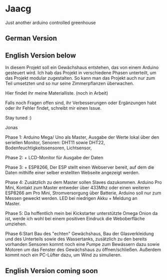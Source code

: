 # Jaacg
Just another arduino controlled greenhouse


## German Version ##
## English Version below ##

In diesem Projekt soll ein Gewächshaus entstehen, das von einem Arduino gesteuert wird.
Ich hab das Projekt in verschiedene Phasen unterteilt, um das Projekt modular zugestalten.
So kann man das Projekt auch nur zum Teil umsetzten und so nur seine Zimmerpflanzen überwachen.

Hier findet ihr meine Materialliste. (noch in Arbeit)

Falls noch Fragen offen sind, ihr Verbesserungen oder Ergänzungen habt oder ihr Fehler findet, schreibt mir einen Issue.


Stay tuned  :)

Jonas 



Phase 1: Arduino Mega/ Uno als Master, Ausgabe der Werte lokal über den seriellen Monitor,
         Senoren: DHT11 sowie DHT22, Bodenfeuchtigkeitssensoren, Lichtsensor,

Phase 2: + LCD-Monitor für Ausgabe der Daten

Phase 3: + ESP8266, 
         Der ESP stellt einen Webserver bereit, auf dem die Daten mithilfe einer selber erstellten Webseite angezeigt 
         werden. 

Phase 4: Zusätzlich zu dem Master sollen Slaves dazukommen.
         Arduino Pro Mini, Kontakt zum Master entweder über 433Mhz oder einen weiteren ESP8266 am Pro Mini,
         Stromversorgung über Batterie, Arduino soll nur zum Messen geweckt werden. LED bei niedrigen Akku + Meldung an      
         Master.

Phase 5: Da hoffentlich mein bei Kickstarter unterstützte Omega Onion da ist, werde ich wohl bei einem positiven 
         Eindruck die Weboberfläche umziehen.

Phase 6:Start Bau des "echten" Gewächshaus, Bau der Glasverkleidung und des Unterteils sowie des Wassertanks, zusätzlich 
        zu den bereits vorhanden Sensoren kommt noch eine Pumpe zum Bewässern dazu sowie Motoren um das Fenster des 
        Gewächshaus zu öffnen/schließen. Außerdem kommt noch ein PC-Lüfter dazu, um Wind zu simulieren.  





## English Version coming soon ##
